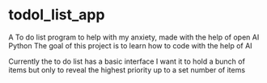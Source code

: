 # todol_list_app
 A To do list program to help with my anxiety, made with the help of open AI Python
 The goal of this project is to learn how to code with the help of AI

 Currently the to do list has a basic interface
 I want it to hold a bunch of items but only to reveal the highest priority up to a set number of items
